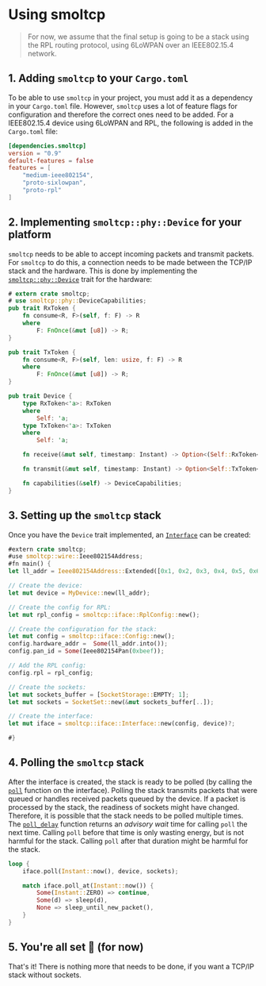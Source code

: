 # Using smoltcp

> For now, we assume that the final setup is going to be a stack using the RPL routing protocol, using 6LoWPAN over an IEEE802.15.4 network.

## 1. Adding `smoltcp` to your `Cargo.toml`
To be able to use `smoltcp` in your project, you must add it as a dependency in your `Cargo.toml` file.
However, `smoltcp` uses a lot of feature flags for configuration and therefore the correct ones need to be added.
For a IEEE802.15.4 device using 6LoWPAN and RPL, the following is added in the `Cargo.toml` file:

```toml
[dependencies.smoltcp]
version = "0.9"
default-features = false
features = [
	"medium-ieee802154",
	"proto-sixlowpan",
	"proto-rpl"
]
```

<!--More information about the feature flags can be found [here](./feature_flags.md).-->

## 2. Implementing `smoltcp::phy::Device` for your platform

`smoltcp` needs to be able to accept incoming packets and transmit packets.
For `smoltcp` to do this, a connection needs to be made between the TCP/IP stack and the hardware.
This is done by implementing the [`smoltcp::phy::Device`](https://docs.rs/smoltcp/latest/smoltcp/phy/trait.Device.html) trait for the hardware:

```rust
# extern crate smoltcp;
# use smoltcp::phy::DeviceCapabilities;
pub trait RxToken {
    fn consume<R, F>(self, f: F) -> R
    where
        F: FnOnce(&mut [u8]) -> R;
}

pub trait TxToken {
    fn consume<R, F>(self, len: usize, f: F) -> R
    where
        F: FnOnce(&mut [u8]) -> R;
}

pub trait Device {
    type RxToken<'a>: RxToken
    where
        Self: 'a;
    type TxToken<'a>: TxToken
    where
        Self: 'a;

    fn receive(&mut self, timestamp: Instant) -> Option<(Self::RxToken<'_>, Self::TxToken<'_>)>;

    fn transmit(&mut self, timestamp: Instant) -> Option<Self::TxToken<'_>>;

    fn capabilities(&self) -> DeviceCapabilities;
}
```

## 3. Setting up the `smoltcp` stack

Once you have the `Device` trait implemented, an [`Interface`](https://docs.rs/smoltcp/latest/smoltcp/iface/struct.Interface.html) can be created:

```rust
#extern crate smoltcp;
#use smoltcp::wire::Ieee802154Address;
#fn main() {
let ll_addr = Ieee802154Address::Extended([0x1, 0x2, 0x3, 0x4, 0x5, 0x6 0x7, 0x8]);

// Create the device:
let mut device = MyDevice::new(ll_addr);

// Create the config for RPL:
let mut rpl_config = smoltcp::iface::RplConfig::new();

// Create the configuration for the stack:
let mut config = smoltcp::iface::Config::new();
config.hardware_addr =	Some(ll_addr.into());
config.pan_id = Some(Ieee802154Pan(0xbeef));

// Add the RPL config:
config.rpl = rpl_config;

// Create the sockets:
let mut sockets_buffer = [SocketStorage::EMPTY; 1];
let mut sockets = SocketSet::new(&mut sockets_buffer[..]);

// Create the interface:
let mut iface = smoltcp::iface::Interface::new(config, device)?;

#}
```

## 4. Polling the `smoltcp` stack

After the interface is created, the stack is ready to be polled (by calling the [`poll`](https://docs.rs/smoltcp/latest/smoltcp/iface/struct.Interface.html#method.poll) function on the interface).
Polling the stack transmits packets that were queued or handles received packets queued by the device.
If a packet is processed by the stack, the readiness of sockets might have changed.
Therefore, it is possible that the stack needs to be polled multiple times.
The [`poll_delay`](https://docs.rs/smoltcp/latest/smoltcp/iface/struct.Interface.html#method.poll_delay) function returns an _advisory wait_ time for calling `poll` the next time. 
Calling `poll` before that time is only wasting energy, but is not harmful for the stack.
Calling `poll` after that duration might be harmful for the stack.

```rust
loop {
	iface.poll(Instant::now(), device, sockets);

	match iface.poll_at(Instant::now()) {
		Some(Instant::ZERO) => continue,
		Some(d) => sleep(d),
		None => sleep_until_new_packet(),
	}
}
```

## 5. You're all set 🎉 (for now)

That's it! There is nothing more that needs to be done, if you want a TCP/IP stack without sockets.